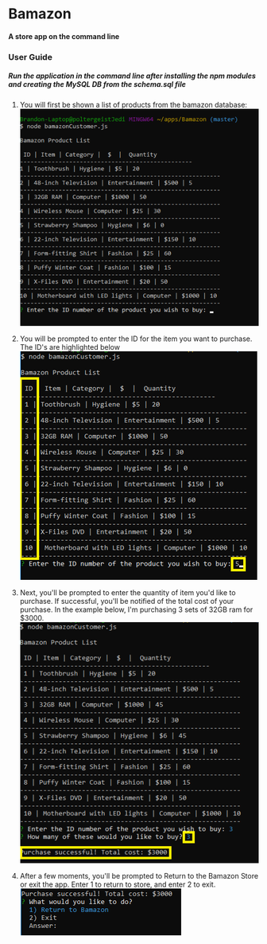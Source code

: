 # Bamazon
#### A store app on the command line

### User Guide

##### Run the application in the command line after installing the npm modules and creating the MySQL DB from the schema.sql file


1. You will first be shown a list of products from the bamazon database:
  ![First instruction](/images/1st_instruction.png)
  
1. You will be prompted to enter the  ID for the item you want to purchase. The ID's are highlighted below
  ![Second instruction](/images/2nd_instruction.png)

1. Next, you'll be prompted to enter the quantity of item you'd like to purchase. If successful, you'll be notified of the total cost of your purchase. In the example below, I'm purchasing 3 sets of 32GB ram for $3000.
  ![Third instruction](/images/3rd_instruction.png)
  
1. After a few moments, you'll be prompted to Return to the Bamazon Store or exit the app. Enter 1 to return to store, and enter 2 to exit.
  ![Fourth instruction](/images/4th_instruction.png)


